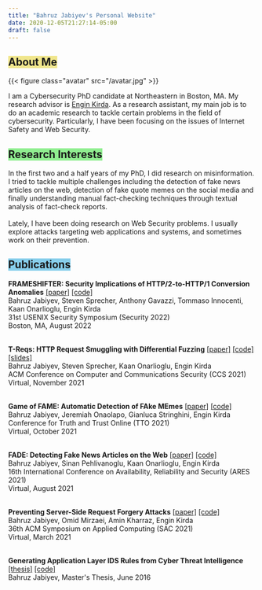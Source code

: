 ```yaml
---
title: "Bahruz Jabiyev's Personal Website"
date: 2020-12-05T21:27:14-05:00
draft: false
---
```


<h2><span class="p-1" style="background-color: khaki">About Me</span></h2>

{{< figure class="avatar" src="/avatar.jpg" >}}

I am a Cybersecurity PhD candidate at Northeastern in Boston, MA. My research advisor is <a href="https://www.ccs.neu.edu/home/ek/">Engin Kirda</a>. As a research assistant, my main job is to do an academic research to tackle certain problems in the field of cybersecurity. Particularly, I have been focusing on the issues of Internet Safety and Web Security. 

<h2><span class="p-1" style="background-color: lightgreen">Research Interests</span></h2>
In the first two and a half years of my PhD, I did research on misinformation. I tried to tackle multiple challenges including the detection of fake news articles on the web, detection of fake quote memes on the social media and finally understanding manual fact-checking techniques through textual analysis of fact-check reports.<br><br>Lately, I have been doing research on Web Security problems. I usually explore attacks targeting web applications and systems, and sometimes work on their prevention.

<h2><span class="p-1" style="background-color: skyblue">Publications</span></h2>

<b>FRAMESHIFTER: Security Implications of HTTP/2-to-HTTP/1 Conversion Anomalies</b> <a href="#">[paper]</a> <a href="#">[code]</a><br>
Bahruz Jabiyev, Steven Sprecher, Anthony Gavazzi, Tommaso Innocenti, Kaan Onarlioglu, Engin Kirda<br>
31st USENIX Security Symposium (Security 2022)<br>
Boston, MA, August 2022 
<br><br>

<b>T-Reqs: HTTP Request Smuggling with Differential Fuzzing</b> <a href="papers/ccs2021treqs.pdf">[paper]</a> <a href="https://github.com/bahruzjabiyev/t-reqs-http-fuzzer">[code]</a> <a href="slides/treqs.pptx">[slides]</a><br> 
Bahruz Jabiyev, Steven Sprecher, Kaan Onarlioglu, Engin Kirda<br>
ACM Conference on Computer and Communications Security (CCS 2021)<br>
Virtual, November 2021 
<br><br>

<b>Game of FAME: Automatic Detection of FAke MEmes</b> <a href="papers/tto2021fame.pdf">[paper]</a> <a href="https://github.com/bahruzjabiyev/FAME-paper">[code]</a><br>
Bahruz Jabiyev, Jeremiah Onaolapo, Gianluca Stringhini, Engin Kirda<br> 
Conference for Truth and Trust Online (TTO 2021)<br>
Virtual, October 2021<br><br>

<b>FADE: Detecting Fake News Articles on the Web</b> <a href="/papers/ares2021fade.pdf">[paper]</a> <a href="https://github.com/bahruzjabiyev/FADE">[code]</a><br>
Bahruz Jabiyev, Sinan Pehlivanoglu, Kaan Onarlioglu, Engin Kirda<br> 
16th International Conference on Availability, Reliability and Security (ARES 2021)<br>
Virtual, August 2021<br><br>

<b>Preventing Server-Side Request Forgery Attacks</b> <a href="/papers/prevent-ssrf.pdf">[paper]</a> <a href="https://github.com/bahruzjabiyev/prevent-ssrf">[code]</a><br>
Bahruz Jabiyev, Omid Mirzaei, Amin Kharraz, Engin Kirda<br>
36th ACM Symposium on Applied Computing (SAC 2021)<br>
Virtual, March 2021
<br><br>

<b>Generating Application Layer IDS Rules from Cyber Threat Intelligence</b> <a href="/papers/ms-thesis.pdf">[thesis]</a> <a href="https://github.com/bahruzjabiyev/ConvertSTIXtoSuricataRules">[code]</a><br>
Bahruz Jabiyev, Master's Thesis, June 2016 
